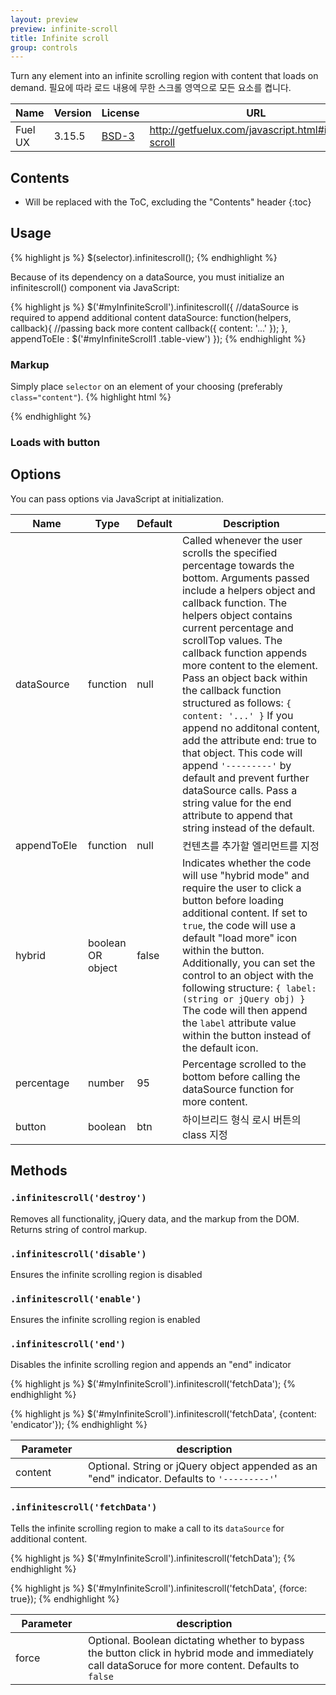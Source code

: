 ```yaml
---
layout: preview
preview: infinite-scroll
title: Infinite scroll
group: controls
---
```


Turn any element into an infinite scrolling region with content that loads on demand. 필요에 따라 로드 내용에 무한 스크롤 영역으로 모든 요소를 켭니다.


<div class="table-responsive">
  <table class="table table-bordered">
    <thead>
     <tr class="bg-faded">
       <th style="width: 100px;">Name</th>
       <th>Version</th>
       <th>License</th>
       <th>URL</th>
     </tr>
    </thead>
    <tbody>
     <tr>
      <td>Fuel UX</td>
      <td>3.15.5</td>
      <td><a href="https://github.com/ExactTarget/fuelux/blob/master/LICENSE">BSD-3</a></td>
       <td>
        <a href="http://getfuelux.com/javascript.html#infinite-scroll">http://getfuelux.com/javascript.html#infinite-scroll</a>
       </td>
     </tr>
    </tbody>
  </table>
</div>


## Contents

* Will be replaced with the ToC, excluding the "Contents" header
{:toc}

## Usage
{% highlight js %}
$(selector).infinitescroll();
{% endhighlight %}

Because of its dependency on a dataSource, you must initialize an infinitescroll() component via JavaScript:

{% highlight js %}
$('#myInfiniteScroll').infinitescroll({
  //dataSource is required to append additional content
  dataSource: function(helpers, callback){
    //passing back more content
    callback({ content: '...' });
  },
  appendToEle : $('#myInfiniteScroll1 .table-view')
});
{% endhighlight %}

### Markup
Simply place `selector` on an element of your choosing (preferably `class="content"`).
{% highlight html %}
<div class="content" id="myInfiniteScroll"></div>
{% endhighlight %}


### Loads with button


## Options
You can pass options via JavaScript at initialization.


<div class="table-responsive">
  <table class="table table-bordered table-striped">
    <thead>
     <tr>
       <th style="width: 100px;">Name</th>
       <th style="width: 50px;">Type</th>
       <th style="width: 50px;">Default</th>
       <th>Description</th>
     </tr>
    </thead>
    <tbody>
     <tr>
       <td>dataSource</td>
       <td>function</td>
       <td>null</td>
       <td>
       Called whenever the user scrolls the specified percentage towards the bottom. Arguments passed include a helpers object and callback function. The helpers object contains current percentage and scrollTop values. The callback function appends more content to the element. Pass an object back within the callback function structured as follows: <code>{ content: '...' }</code> If you append no additonal content, add the attribute end: true to that object. This code will append <code>'---------'</code> by default and prevent further dataSource calls. Pass a string value for the end attribute to append that string instead of the default.
       </td>
     </tr>
     <tr>
       <td>appendToEle</td>
       <td>function</td>
       <td>null</td>
       <td>컨텐츠를 추가할 엘리먼트를 지정</td>
     </tr>
     <tr>
       <td>hybrid</td>
       <td>boolean OR object</td>
       <td>false</td>
       <td>
       Indicates whether the code will use "hybrid mode" and require the user to click a button before loading additional content. If set to <code>true</code>, the code will use a default "load more" icon within the button. Additionally, you can set the control to an object with the following structure: <code>{ label: (string or jQuery obj) }</code> The code will then append the <code>label</code> attribute value within the button instead of the default icon.
       </td>
     </tr>
     <tr>
       <td>percentage</td>
       <td>number</td>
       <td>95</td>
       <td>	Percentage scrolled to the bottom before calling the dataSource function for more content.</td>
     </tr>
     <tr>
       <td>button</td>
       <td>boolean</td>
       <td>btn</td>
       <td>하이브리드 형식 로시 버튼의 class 지정</td>
     </tr>
    </tbody>
  </table>
</div>


## Methods

### `.infinitescroll('destroy')`

Removes all functionality, jQuery data, and the markup from the DOM. Returns string of control markup.


### `.infinitescroll('disable')`
Ensures the infinite scrolling region is disabled


### `.infinitescroll('enable')`
Ensures the infinite scrolling region is enabled


### `.infinitescroll('end')`
Disables the infinite scrolling region and appends an "end" indicator

{% highlight js %}
$('#myInfiniteScroll').infinitescroll('fetchData');
{% endhighlight %}

{% highlight js %}
$('#myInfiniteScroll').infinitescroll('fetchData', {content: 'endicator'});
{% endhighlight %}

<div class="table-responsive">
  <table class="table table-bordered">
    <thead>
     <tr>
       <th style="width: 100px;">Parameter</th>
       <th>description</th>
     </tr>
    </thead>
    <tbody>
     <tr>
       <td>content</td>
       <td>
       Optional. String or jQuery object appended as an "end" indicator. Defaults to <code>'---------'</code>'
       </td>
     </tr>
    </tbody>
  </table>
</div>

### `.infinitescroll('fetchData')`

Tells the infinite scrolling region to make a call to its `dataSource` for additional content.

{% highlight js %}
$('#myInfiniteScroll').infinitescroll('fetchData');
{% endhighlight %}

{% highlight js %}
$('#myInfiniteScroll').infinitescroll('fetchData', {force: true});
{% endhighlight %}

<div class="table-responsive">
  <table class="table table-bordered">
    <thead>
     <tr>
       <th style="width: 100px;">Parameter</th>
       <th>description</th>
     </tr>
    </thead>
    <tbody>
     <tr>
       <td>force</td>
       <td>
       Optional. Boolean dictating whether to bypass the button click in hybrid mode and immediately call dataSoruce for more content. Defaults to <code>false</code>
       </td>
     </tr>
    </tbody>
  </table>
</div>
